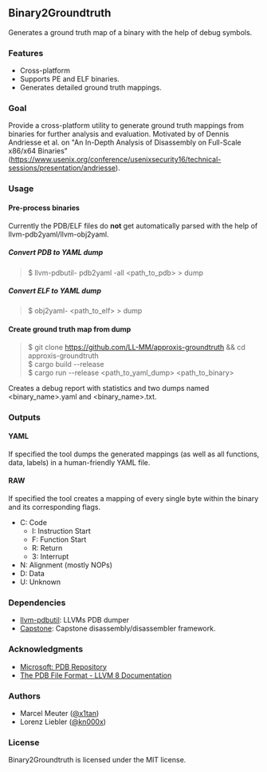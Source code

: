 ## Binary2Groundtruth

Generates a ground truth map of a binary with the help of debug symbols.

### Features

- Cross-platform
- Supports PE and ELF binaries.
- Generates detailed ground truth mappings.

### Goal

Provide a cross-platform utility to generate ground truth mappings from binaries for further analysis and evaluation. Motivated by of Dennis Andriesse et al. on "An In-Depth Analysis of Disassembly on Full-Scale x86/x64 Binaries"(https://www.usenix.org/conference/usenixsecurity16/technical-sessions/presentation/andriesse).

### Usage

#### Pre-process binaries

Currently the PDB/ELF files do **not** get automatically parsed with the help of llvm-pdb2yaml/llvm-obj2yaml.

##### Convert PDB to YAML dump

> $ llvm-pdbutil-<version> pdb2yaml -all <path_to_pdb>  > dump

##### Convert ELF to YAML dump
> $ obj2yaml-<version> <path_to_elf>  > dump

#### Create ground truth map from dump

> $ git clone https://github.com/LL-MM/approxis-groundtruth && cd approxis-groundtruth  
> $ cargo build --release  
> $ cargo run --release <path_to_yaml_dump> <path_to_binary>

Creates a debug report with statistics and two dumps named <binary_name>.yaml and <binary_name>.txt.

### Outputs

#### YAML

If specified the tool dumps the generated mappings (as well as all functions, data, labels) in a human-friendly YAML file.

#### RAW

If specified the tool creates a mapping of every single byte within the binary and its corresponding
flags.

- C: Code
  - I: Instruction Start
  - F: Function Start
  - R: Return
  - 3: Interrupt
- N: Alignment (mostly NOPs)
- D: Data
- U: Unknown

### Dependencies

- [llvm-pdbutil](https://github.com/llvm-mirror/llvm/tree/master/tools/llvm-pdbutil): LLVMs PDB dumper
- [Capstone](https://github.com/aquynh/capstone): Capstone disassembly/disassembler framework.

### Acknowledgments

- [Microsoft: PDB Repository](https://github.com/Microsoft/microsoft-pdb)
- [The PDB File Format - LLVM 8 Documentation](https://llvm.org/docs/PDB/index.html)

### Authors

- Marcel Meuter ([@x1tan](https://twitter.com/x1tan))
- Lorenz Liebler ([@kn000x](https://twitter.com/kn000x))

### License

Binary2Groundtruth is licensed under the MIT license.

